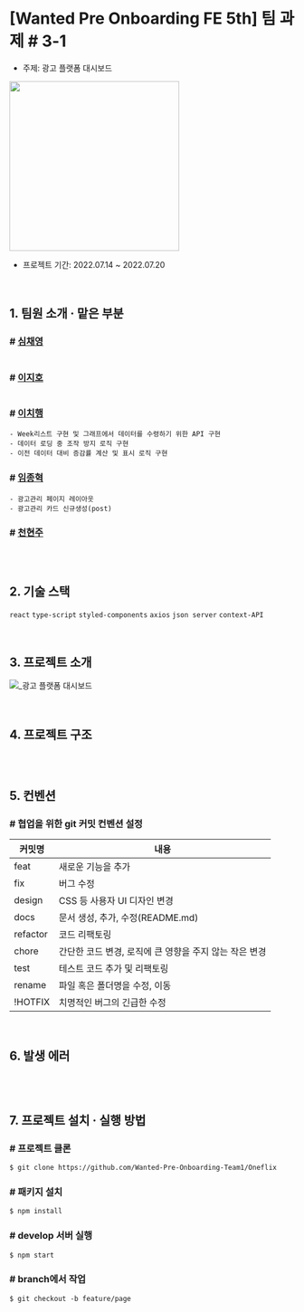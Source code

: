 # [Wanted Pre Onboarding FE 5th] 팀 과제 #  3-1

- 주제: 광고 플랫폼 대시보드
<img src="https://user-images.githubusercontent.com/73277502/178656762-a651e524-d0a2-4d4a-96ff-0d463c2ccfa1.svg" width=300px;/>

- 프로젝트 기간: 2022.07.14 ~ 2022.07.20

<br />

## **1. 팀원 소개 · 맡은 부분**

### # <a href="https://github.com/chaengs">심채영</a>

```

```

### # <a href="https://github.com/leejiho9898">이지호</a>

```

```

### # <a href="https://github.com/godcl1623">이치행<a>

```
- Week리스트 구현 및 그래프에서 데이터를 수령하기 위한 API 구현
- 데이터 로딩 중 조작 방지 로직 구현
- 이전 데이터 대비 증감률 계산 및 표시 로직 구현
```

### # <a href="https://github.com/devMarco14">임종혁</a>

```
- 광고관리 페이지 레이아웃
- 광고관리 카드 신규생성(post)
```

### # <a href="https://github.com/HyeonJu-C">천현주</a>

```

```

<br />

## **2. 기술 스택**

`react` `type-script` `styled-components` `axios` `json server` `context-API`

<br />

## **3. 프로젝트 소개**

![_광고 플랫폼 대시보드](https://user-images.githubusercontent.com/99126860/179872824-b7efead0-0c26-4b17-99e8-b519423af817.jpg)

<br />

## **4. 프로젝트 구조**

```

```

<br />

## **5. 컨벤션**

### # 협업을 위한 git 커밋 컨벤션 설정

| 커밋명   | 내용                                                   |
| -------- | ------------------------------------------------------ |
| feat     | 새로운 기능을 추가                                     |
| fix      | 버그 수정                                              |
| design   | CSS 등 사용자 UI 디자인 변경                           |
| docs     | 문서 생성, 추가, 수정(README.md)                       |
| refactor | 코드 리팩토링                                          |
| chore    | 간단한 코드 변경, 로직에 큰 영향을 주지 않는 작은 변경 |
| test     | 테스트 코드 추가 및 리팩토링                           |
| rename   | 파일 혹은 폴더명을 수정, 이동                          |
| !HOTFIX  | 치명적인 버그의 긴급한 수정                            |

<br />

## **6. 발생 에러**

### # 

```
 ```   

<br />

## **7. 프로젝트 설치 · 실행 방법**

### # 프로젝트 클론

```
$ git clone https://github.com/Wanted-Pre-Onboarding-Team1/Oneflix
```

### # 패키지 설치

```
$ npm install
```

### # develop 서버 실행

```
$ npm start
```

### # branch에서 작업

```
$ git checkout -b feature/page
```
